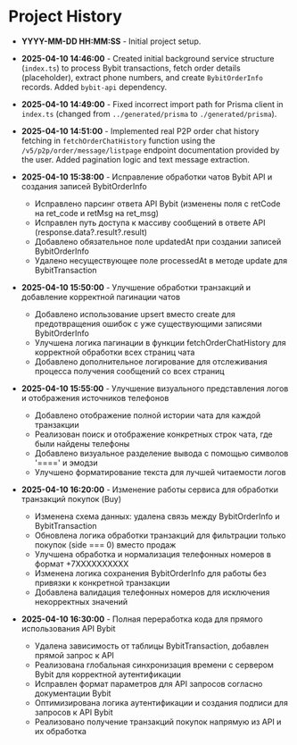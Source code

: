 # Project History

*   **YYYY-MM-DD HH:MM:SS** - Initial project setup.
*   **2025-04-10 14:46:00** - Created initial background service structure (`index.ts`) to process Bybit transactions, fetch order details (placeholder), extract phone numbers, and create `BybitOrderInfo` records. Added `bybit-api` dependency.
*   **2025-04-10 14:49:00** - Fixed incorrect import path for Prisma client in `index.ts` (changed from `../generated/prisma` to `./generated/prisma`).
*   **2025-04-10 14:51:00** - Implemented real P2P order chat history fetching in `fetchOrderChatHistory` function using the `/v5/p2p/order/message/listpage` endpoint documentation provided by the user. Added pagination logic and text message extraction.
*   **2025-04-10 15:38:00** - Исправление обработки чатов Bybit API и создания записей BybitOrderInfo
    - Исправлено парсинг ответа API Bybit (изменены поля с retCode на ret_code и retMsg на ret_msg)
    - Исправлен путь доступа к массиву сообщений в ответе API (response.data?.result?.result)
    - Добавлено обязательное поле updatedAt при создании записей BybitOrderInfo
    - Удалено несуществующее поле processedAt в методе update для BybitTransaction

*   **2025-04-10 15:50:00** - Улучшение обработки транзакций и добавление корректной пагинации чатов
    - Добавлено использование upsert вместо create для предотвращения ошибок с уже существующими записями BybitOrderInfo
    - Улучшена логика пагинации в функции fetchOrderChatHistory для корректной обработки всех страниц чата
    - Добавлено дополнительное логирование для отслеживания процесса получения сообщений со всех страниц

*   **2025-04-10 15:55:00** - Улучшение визуального представления логов и отображения источников телефонов
    - Добавлено отображение полной истории чата для каждой транзакции
    - Реализован поиск и отображение конкретных строк чата, где были найдены телефоны
    - Добавлено визуальное разделение вывода с помощью символов '====' и эмодзи
    - Улучшено форматирование текста для лучшей читаемости логов

*   **2025-04-10 16:20:00** - Изменение работы сервиса для обработки транзакций покупок (Buy)
    - Изменена схема данных: удалена связь между BybitOrderInfo и BybitTransaction
    - Обновлена логика обработки транзакций для фильтрации только покупок (side === 0) вместо продаж
    - Улучшена обработка и нормализация телефонных номеров в формат +7XXXXXXXXXX
    - Изменена логика сохранения BybitOrderInfo для работы без привязки к конкретной транзакции
    - Добавлена валидация телефонных номеров для исключения некорректных значений

*   **2025-04-10 16:30:00** - Полная переработка кода для прямого использования API Bybit
    - Удалена зависимость от таблицы BybitTransaction, добавлен прямой запрос к API
    - Реализована глобальная синхронизация времени с сервером Bybit для корректной аутентификации
    - Исправлен формат параметров для API запросов согласно документации Bybit
    - Оптимизирована логика аутентификации и создания подписи для запросов к API Bybit
    - Реализовано получение транзакций покупок напрямую из API и их обработка
